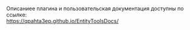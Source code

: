 Описаниее плагина и пользовательская документация доступны по ссылке:  
https://qpahta3ep.github.io/EntityToolsDocs/
